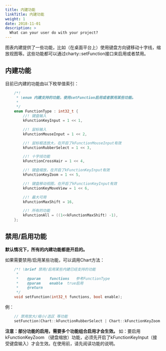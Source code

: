 ```yaml
---
title: 内建功能
linkTitle: 内建功能
weight: 1
date: 2018-11-01
description: >
  What can your user do with your project?
---
```


图表内建提供了一些功能，比如（在桌面平台上）使用键盘方向键移动十字线，缩放视图等。这些功能都可以通过charty::setFunction接口来启用或者禁用。

## 内建功能

目前已内建的功能由以下枚举值索引：
```cpp
    /*!
     * \enum 内建支持的功能，使用setFunction启用或者禁用某些功能。
     *
     */
    enum FunctionType : int32_t {
        //! 键盘输入
        kFunctionKeyInput = 1 << 1,

        //! 鼠标输入
        kFunctionMouseInput = 1 << 2,

        //! 鼠标框选放大，在开启了kFunctionMouseInput有效
        kFunctionRubberSelect = 1 << 3,

        //! 十字线功能
        kFunctionCrossHair = 1 << 4,

        //! 键盘缩放，在开启了kFunctionKeyInput有效
        kFunctionKeyZoom = 1 << 5,

        //! 键盘移动视图，在开启了kFunctionKeyInput有效
        kFunctionKeyMoveView = 1 << 6,

        //! 最大可用
        kFunctionMaxShift = 16,

        //! 所有的功能
        kFunctionAll = ((1<<kFunctionMaxShift) -1),
    };
```

## 禁用/启用功能

**默认情况下，所有的内建功能都是开启的。**

如果需要禁用/启用某些功能，可以调用Chart方法：
```cpp
    /*! \brief 禁用/启用某些内建已经支持的功能
     *
     *    @param	functions	参考FunctionType
     *    @param	enable	true启用
     *    @return
     */
    void setFunction(int32_t functions, bool enable);
```

例：
```cpp
    // 禁用放大/缩小/选区 等功能
    setFunction(Chart::kFunctionRubberSelect | Chart::kFunctionKeyZoom | Chart::kFunctionKeyMoveView, false);
```

**注意：部分功能的启用，需要多个功能组合启用才会生效。** 如：要启用kFunctionKeyZoom （键盘缩放）功能，必须先开启了kFunctionKeyInput（接受键盘输入）才会生效。在使用前，请先阅读功能的说明。

